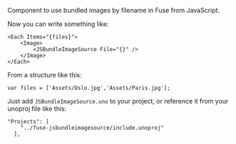 Component to use bundled images by filename in Fuse from JavaScript.

Now you can write something like:

	<Each Items="{files}">
		<Image>
			<JSBundleImageSource File="{}" />
		</Image>
	</Each>

From a structure like this:

    var files = ['Assets/Oslo.jpg','Assets/Paris.jpg'];

Just add `JSBundleImageSource.uno` to your project, or reference it from your unoproj file like this:

```
"Projects": [
    "../fuse-jsbundleimagesource/include.unoproj"
  ],
```